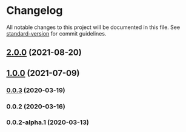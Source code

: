 # Changelog

All notable changes to this project will be documented in this file. See [standard-version](https://github.com/conventional-changelog/standard-version) for commit guidelines.

## [2.0.0](https://github.com/eisberg-labs/ngx-barcode-scanner/compare/v1.0.0...v2.0.0) (2021-08-20)

## [1.0.0](https://github.com/eisberg-labs/ngx-barcode-scanner/compare/v0.0.3...v1.0.0) (2021-07-09)

### [0.0.3](https://github.com/eisberg-labs/ngx-barcode-scanner/compare/v0.0.2...v0.0.3) (2020-03-19)



### 0.0.2 (2020-03-16)



### 0.0.2-alpha.1 (2020-03-13)
